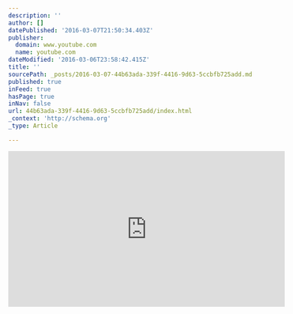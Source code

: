 ```yaml
---
description: ''
author: []
datePublished: '2016-03-07T21:50:34.403Z'
publisher:
  domain: www.youtube.com
  name: youtube.com
dateModified: '2016-03-06T23:58:42.415Z'
title: ''
sourcePath: _posts/2016-03-07-44b63ada-339f-4416-9d63-5ccbfb725add.md
published: true
inFeed: true
hasPage: true
inNav: false
url: 44b63ada-339f-4416-9d63-5ccbfb725add/index.html
_context: 'http://schema.org'
_type: Article

---
```

<iframe width="560" height="315" src="https://www.youtube.com/embed/WAm-bozvvdI" frameborder="0" allowfullscreen="allowfullscreen" style=""></iframe>